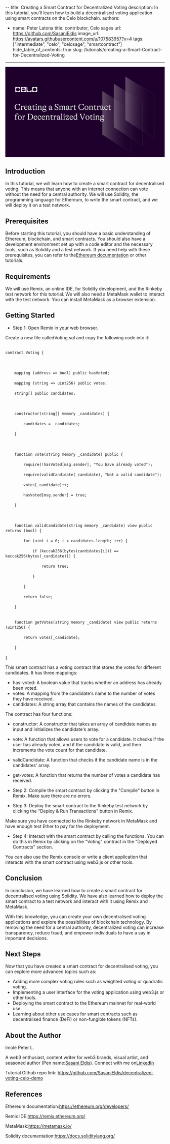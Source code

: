 --
title: Creating a Smart Contract for Decentralized Voting
description: In this tutorial, you’ll learn how to build a decentralised voting application using smart contracts on the Celo blockchain.
authors:
  - name: Peter Latona
    title: contributor, Celo sages
    url: https://github.com/SasaniEldis
    image_url: https://avatars.githubusercontent.com/u/107583957?v=4
tags: ["intermediate", "celo", "celosage", "smartcontract"]
hide_table_of_contents: true
slug: /tutorials/creating-a-Smart-Contract-for-Decentralized-Voting
---

![header](../../src/data-tutorials/showcase/intermediate/creating-smart-contract.png)

## Introduction

In this tutorial, we will learn how to create a smart contract for decentralised voting. This means that anyone with an internet connection can vote without the need for a central authority. We will use Solidity, the programming language for Ethereum, to write the smart contract, and we will deploy it on a test network.

## Prerequisites

Before starting this tutorial, you should have a basic understanding of Ethereum, blockchain, and smart contracts. You should also have a development environment set up with a code editor and the necessary tools, such as Solidity and a test network. If you need help with these prerequisites, you can refer to the[Ethereum documentation](https://ethereum.org/en/developers/docs/) or other tutorials.

## Requirements

We will use Remix, an online IDE, for Solidity development, and the Rinkeby test network for this tutorial. We will also need a MetaMask wallet to interact with the test network. You can install MetaMask as a browser extension.

## Getting Started

- Step 1: Open Remix in your web browser.

Create a new file calledVoting.sol and copy the following code into it:

```pragma solidity ^0.8.0;

contract Voting {

    

    mapping (address => bool) public hasVoted;

    mapping (string => uint256) public votes;

    string[] public candidates;

    

    constructor(string[] memory _candidates) {

        candidates = _candidates;

    }

    

    function vote(string memory _candidate) public {

        require(!hasVoted[msg.sender], "You have already voted");

        require(validCandidate(_candidate), "Not a valid candidate");

        votes[_candidate]++;

        hasVoted[msg.sender] = true;

    }

    

    function validCandidate(string memory _candidate) view public returns (bool) {

        for (uint i = 0; i < candidates.length; i++) {

            if (keccak256(bytes(candidates[i])) == keccak256(bytes(_candidate))) {

                return true;

            }

        }

        return false;

    }

    
    function getVotes(string memory _candidate) view public returns (uint256) {

        return votes[_candidate];

    }

}

```

This smart contract has a voting contract that stores the votes for different candidates. It has three mappings:

- has-voted: A boolean value that tracks whether an address has already been voted.
- votes: A mapping from the candidate's name to the number of votes they have received.
- candidates: A string array that contains the names of the candidates.

The contract has four functions:

- constructor: A constructor that takes an array of candidate names as input and initializes the candidate's array.
- vote: A function that allows users to vote for a candidate. It checks if the user has already voted, and if the candidate is valid, and then increments the vote count for that candidate.
- validCandidate: A function that checks if the candidate name is in the candidates' array.
- get-votes: A function that returns the number of votes a candidate has received.

- Step 2: Compile the smart contract by clicking the "Compile" button in Remix. Make sure there are no errors.

- Step 3: Deploy the smart contract to the Rinkeby test network by clicking the "Deploy & Run Transactions" button in Remix.

Make sure you have connected to the Rinkeby network in MetaMask and have enough test Ether to pay for the deployment.

- Step 4: Interact with the smart contract by calling the functions. You can do this in Remix by clicking on the "Voting" contract in the "Deployed Contracts" section.

You can also use the Remix console or write a client application that interacts with the smart contract using web3.js or other tools.

## Conclusion

In conclusion, we have learned how to create a smart contract for decentralised voting using Solidity. We have also learned how to deploy the smart contract to a test network and interact with it using Remix and MetaMask.

With this knowledge, you can create your own decentralised voting applications and explore the possibilities of blockchain technology. By removing the need for a central authority, decentralized voting can increase transparency, reduce fraud, and empower individuals to have a say in important decisions.

## Next Steps

Now that you have created a smart contract for decentralised voting, you can explore more advanced topics such as:

- Adding more complex voting rules such as weighted voting or quadratic voting.
- Implementing a user interface for the voting application using web3.js or other tools.
- Deploying the smart contract to the Ethereum mainnet for real-world use.
- Learning about other use cases for smart contracts such as decentralised finance (DeFi) or non-fungible tokens (NFTs).

## About the Author

Imole Peter L.

A web3 enthusiast, content writer for web3 brands, visual artist, and seasoned author (Pen name:[Sasani Eldis](https://www.amazon.com/Imole-Latona/e/B088F4KF7H)). Connect with me on[LinkedIn](https://www.linkedin.com/in/imole-peter-latona)

Tutorial Github repo link: https://github.com/SasaniEldis/decentralized-voting-celo-demo

## References

Ethereum documentation:<https://ethereum.org/developers/>

Remix IDE:<https://remix.ethereum.org/>

MetaMask:<https://metamask.io/>

Solidity documentation:<https://docs.soliditylang.org/>
